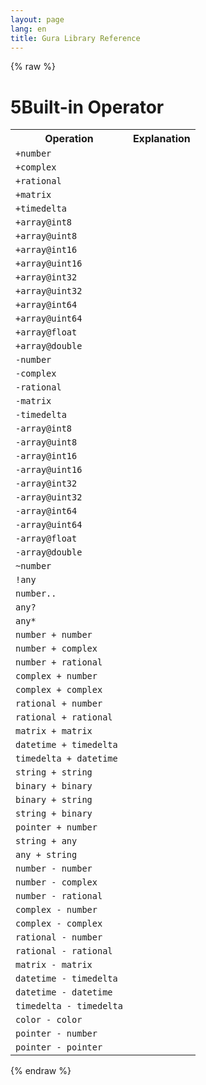 ```yaml
---
layout: page
lang: en
title: Gura Library Reference
---
```


{% raw %}
<h1><span class="caption-index-1">5</span><a name="anchor-5"></a>Built-in Operator</h1>
<p>
<table>
<tr>
<th>
Operation</th>
<th>
Explanation</th>
</tr>

<tr>
<td>
<code>+number</code></td>
<td>
</td>
</tr>

<tr>
<td>
<code>+complex</code></td>
<td>
</td>
</tr>

<tr>
<td>
<code>+rational</code></td>
<td>
</td>
</tr>

<tr>
<td>
<code>+matrix</code></td>
<td>
</td>
</tr>

<tr>
<td>
<code>+timedelta</code></td>
<td>
</td>
</tr>

<tr>
<td>
<code>+array@int8</code></td>
<td>
</td>
</tr>

<tr>
<td>
<code>+array@uint8</code></td>
<td>
</td>
</tr>

<tr>
<td>
<code>+array@int16</code></td>
<td>
</td>
</tr>

<tr>
<td>
<code>+array@uint16</code></td>
<td>
</td>
</tr>

<tr>
<td>
<code>+array@int32</code></td>
<td>
</td>
</tr>

<tr>
<td>
<code>+array@uint32</code></td>
<td>
</td>
</tr>

<tr>
<td>
<code>+array@int64</code></td>
<td>
</td>
</tr>

<tr>
<td>
<code>+array@uint64</code></td>
<td>
</td>
</tr>

<tr>
<td>
<code>+array@float</code></td>
<td>
</td>
</tr>

<tr>
<td>
<code>+array@double</code></td>
<td>
</td>
</tr>

<tr>
<td>
<code>-number</code></td>
<td>
</td>
</tr>

<tr>
<td>
<code>-complex</code></td>
<td>
</td>
</tr>

<tr>
<td>
<code>-rational</code></td>
<td>
</td>
</tr>

<tr>
<td>
<code>-matrix</code></td>
<td>
</td>
</tr>

<tr>
<td>
<code>-timedelta</code></td>
<td>
</td>
</tr>

<tr>
<td>
<code>-array@int8</code></td>
<td>
</td>
</tr>

<tr>
<td>
<code>-array@uint8</code></td>
<td>
</td>
</tr>

<tr>
<td>
<code>-array@int16</code></td>
<td>
</td>
</tr>

<tr>
<td>
<code>-array@uint16</code></td>
<td>
</td>
</tr>

<tr>
<td>
<code>-array@int32</code></td>
<td>
</td>
</tr>

<tr>
<td>
<code>-array@uint32</code></td>
<td>
</td>
</tr>

<tr>
<td>
<code>-array@int64</code></td>
<td>
</td>
</tr>

<tr>
<td>
<code>-array@uint64</code></td>
<td>
</td>
</tr>

<tr>
<td>
<code>-array@float</code></td>
<td>
</td>
</tr>

<tr>
<td>
<code>-array@double</code></td>
<td>
</td>
</tr>

<tr>
<td>
<code>~number</code></td>
<td>
</td>
</tr>

<tr>
<td>
<code>!any</code></td>
<td>
</td>
</tr>

<tr>
<td>
<code>number..</code></td>
<td>
</td>
</tr>

<tr>
<td>
<code>any?</code></td>
<td>
</td>
</tr>

<tr>
<td>
<code>any*</code></td>
<td>
</td>
</tr>

<tr>
<td>
<code>number + number</code></td>
<td>
</td>
</tr>

<tr>
<td>
<code>number + complex</code></td>
<td>
</td>
</tr>

<tr>
<td>
<code>number + rational</code></td>
<td>
</td>
</tr>

<tr>
<td>
<code>complex + number</code></td>
<td>
</td>
</tr>

<tr>
<td>
<code>complex + complex</code></td>
<td>
</td>
</tr>

<tr>
<td>
<code>rational + number</code></td>
<td>
</td>
</tr>

<tr>
<td>
<code>rational + rational</code></td>
<td>
</td>
</tr>

<tr>
<td>
<code>matrix + matrix</code></td>
<td>
</td>
</tr>

<tr>
<td>
<code>datetime + timedelta</code></td>
<td>
</td>
</tr>

<tr>
<td>
<code>timedelta + datetime</code></td>
<td>
</td>
</tr>

<tr>
<td>
<code>string + string</code></td>
<td>
</td>
</tr>

<tr>
<td>
<code>binary + binary</code></td>
<td>
</td>
</tr>

<tr>
<td>
<code>binary + string</code></td>
<td>
</td>
</tr>

<tr>
<td>
<code>string + binary</code></td>
<td>
</td>
</tr>

<tr>
<td>
<code>pointer + number</code></td>
<td>
</td>
</tr>

<tr>
<td>
<code>string + any</code></td>
<td>
</td>
</tr>

<tr>
<td>
<code>any + string</code></td>
<td>
</td>
</tr>

<tr>
<td>
<code>number - number</code></td>
<td>
</td>
</tr>

<tr>
<td>
<code>number - complex</code></td>
<td>
</td>
</tr>

<tr>
<td>
<code>number - rational</code></td>
<td>
</td>
</tr>

<tr>
<td>
<code>complex - number</code></td>
<td>
</td>
</tr>

<tr>
<td>
<code>complex - complex</code></td>
<td>
</td>
</tr>

<tr>
<td>
<code>rational - number</code></td>
<td>
</td>
</tr>

<tr>
<td>
<code>rational - rational</code></td>
<td>
</td>
</tr>

<tr>
<td>
<code>matrix - matrix</code></td>
<td>
</td>
</tr>

<tr>
<td>
<code>datetime - timedelta</code></td>
<td>
</td>
</tr>

<tr>
<td>
<code>datetime - datetime</code></td>
<td>
</td>
</tr>

<tr>
<td>
<code>timedelta - timedelta</code></td>
<td>
</td>
</tr>

<tr>
<td>
<code>color - color</code></td>
<td>
</td>
</tr>

<tr>
<td>
<code>pointer - number</code></td>
<td>
</td>
</tr>

<tr>
<td>
<code>pointer - pointer</code></td>
<td>
</td>
</tr>

</table>

</p>
<p />

{% endraw %}
